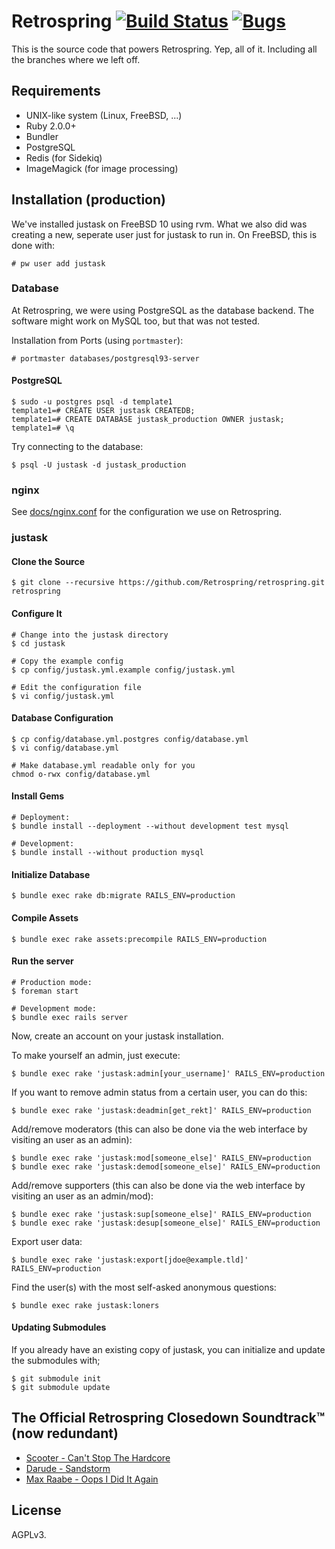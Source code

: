 # Retrospring [![Build Status](https://travis-ci.org/Retrospring/retrospring.svg)](https://travis-ci.org/Retrospring/retrospring) [![Bugs](https://badge.waffle.io/retrospring/bugs.svg?label=in+progress&title=In+Progress)](http://waffle.io/retrospring/bugs)


This is the source code that powers Retrospring.  Yep, all of it.  Including
all the branches where we left off.

<!--
Except for the memes that happened 4 hours before the shutdown.  I've edited
it right on the server, without a special branch or something.  If you want
to, I can make a branch with all the modifications we made.
-->

## Requirements

- UNIX-like system (Linux, FreeBSD, ...)
- Ruby 2.0.0+
- Bundler
- PostgreSQL
- Redis (for Sidekiq)
- ImageMagick (for image processing)

## Installation (production)

We've installed justask on FreeBSD 10 using rvm.  What we also did was
creating a new, seperate user just for justask to run in.  On FreeBSD, this
is done with:

    # pw user add justask

### Database

At Retrospring, we were using PostgreSQL as the database backend.  The
software might work on MySQL too, but that was not tested.

Installation from Ports (using `portmaster`):

    # portmaster databases/postgresql93-server

#### PostgreSQL

    $ sudo -u postgres psql -d template1
    template1=# CREATE USER justask CREATEDB;
    template1=# CREATE DATABASE justask_production OWNER justask;
    template1=# \q

Try connecting to the database:

    $ psql -U justask -d justask_production

### nginx

See [docs/nginx.conf](https://github.com/Retrospring/retrospring/blob/master/docs/nginx.conf)
for the configuration we use on Retrospring.

### justask

#### Clone the Source

    $ git clone --recursive https://github.com/Retrospring/retrospring.git retrospring

#### Configure It

    # Change into the justask directory
    $ cd justask

    # Copy the example config
    $ cp config/justask.yml.example config/justask.yml

    # Edit the configuration file
    $ vi config/justask.yml

#### Database Configuration

    $ cp config/database.yml.postgres config/database.yml
    $ vi config/database.yml

    # Make database.yml readable only for you
    chmod o-rwx config/database.yml

#### Install Gems

    # Deployment:
    $ bundle install --deployment --without development test mysql

    # Development:
    $ bundle install --without production mysql

#### Initialize Database

    $ bundle exec rake db:migrate RAILS_ENV=production

#### Compile Assets

    $ bundle exec rake assets:precompile RAILS_ENV=production

#### Run the server

    # Production mode:
    $ foreman start

    # Development mode:
    $ bundle exec rails server

Now, create an account on your justask installation.

To make yourself an admin, just execute:

    $ bundle exec rake 'justask:admin[your_username]' RAILS_ENV=production

If you want to remove admin status from a certain user, you can do this:

    $ bundle exec rake 'justask:deadmin[get_rekt]' RAILS_ENV=production

Add/remove moderators (this can also be done via the web interface by visiting an user as an admin):

    $ bundle exec rake 'justask:mod[someone_else]' RAILS_ENV=production
    $ bundle exec rake 'justask:demod[someone_else]' RAILS_ENV=production

Add/remove supporters (this can also be done via the web interface by visiting an user as an admin/mod):

    $ bundle exec rake 'justask:sup[someone_else]' RAILS_ENV=production
    $ bundle exec rake 'justask:desup[someone_else]' RAILS_ENV=production

Export user data:

    $ bundle exec rake 'justask:export[jdoe@example.tld]' RAILS_ENV=production

Find the user(s) with the most self-asked anonymous questions:

    $ bundle exec rake justask:loners

#### Updating Submodules

If you already have an existing copy of justask, you can initialize and update the submodules with;

    $ git submodule init
    $ git submodule update

## The Official Retrospring Closedown Soundtrack™ (now redundant)

* [Scooter - Can't Stop The Hardcore](https://www.youtube.com/watch?v=nJ3bet-Y79w)
* [Darude - Sandstorm](https://www.youtube.com/watch?v=y6120QOlsfU)
* [Max Raabe - Oops I Did It Again](https://www.youtube.com/watch?v=qYr9kIyambE)

## License

AGPLv3.  
